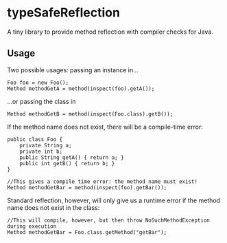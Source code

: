 # typeSafeReflection

A tiny library to provide method reflection with compiler checks for Java.

## Usage

Two possible usages: passing an instance in...

    Foo foo = new Foo();
    Method methodGetA = method(inspect(foo).getA());

...or passing the class in

    Method methodGetB = method(inspect(Foo.class).getB());

If the method name does not exist, there will be a compile-time error:

    public class Foo {
        private String a;
        private int b;
        public String getA() { return a; }
        public int getB() { return b; }
    }
    
    //This gives a compile time error: the method name must exist!
    Method methodGetBar = method(inspect(foo).getBar()); 

Standard reflection, however, will only give us a runtime error if the method name does not exist in the class:

    //This will compile, however, but then throw NoSuchMethodException during execution
    Method methodGetBar = Foo.class.getMethod("getBar"); 
